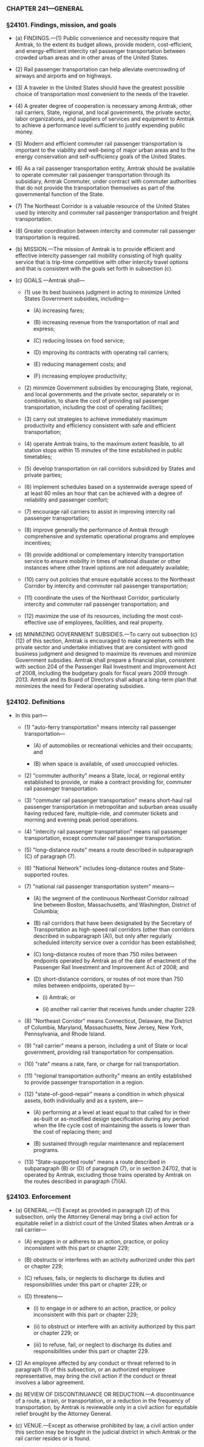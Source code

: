 ### **CHAPTER 241—GENERAL**

### §24101. Findings, mission, and goals
* (a) FINDINGS.—(1) Public convenience and necessity require that Amtrak, to the extent its budget allows, provide modern, cost-efficient, and energy-efficient intercity rail passenger transportation between crowded urban areas and in other areas of the United States.

* (2) Rail passenger transportation can help alleviate overcrowding of airways and airports and on highways.

* (3) A traveler in the United States should have the greatest possible choice of transportation most convenient to the needs of the traveler.

* (4) A greater degree of cooperation is necessary among Amtrak, other rail carriers, State, regional, and local governments, the private sector, labor organizations, and suppliers of services and equipment to Amtrak to achieve a performance level sufficient to justify expending public money.

* (5) Modern and efficient commuter rail passenger transportation is important to the viability and well-being of major urban areas and to the energy conservation and self-sufficiency goals of the United States.

* (6) As a rail passenger transportation entity, Amtrak should be available to operate commuter rail passenger transportation through its subsidiary, Amtrak Commuter, under contract with commuter authorities that do not provide the transportation themselves as part of the governmental function of the State.

* (7) The Northeast Corridor is a valuable resource of the United States used by intercity and commuter rail passenger transportation and freight transportation.

* (8) Greater coordination between intercity and commuter rail passenger transportation is required.

* (b) MISSION.—The mission of Amtrak is to provide efficient and effective intercity passenger rail mobility consisting of high quality service that is trip-time competitive with other intercity travel options and that is consistent with the goals set forth in subsection (c).

* (c) GOALS.—Amtrak shall—

  * (1) use its best business judgment in acting to minimize United States Government subsidies, including—

    * (A) increasing fares;

    * (B) increasing revenue from the transportation of mail and express;

    * (C) reducing losses on food service;

    * (D) improving its contracts with operating rail carriers;

    * (E) reducing management costs; and

    * (F) increasing employee productivity;


  * (2) minimize Government subsidies by encouraging State, regional, and local governments and the private sector, separately or in combination, to share the cost of providing rail passenger transportation, including the cost of operating facilities;

  * (3) carry out strategies to achieve immediately maximum productivity and efficiency consistent with safe and efficient transportation;

  * (4) operate Amtrak trains, to the maximum extent feasible, to all station stops within 15 minutes of the time established in public timetables;

  * (5) develop transportation on rail corridors subsidized by States and private parties;

  * (6) implement schedules based on a systemwide average speed of at least 60 miles an hour that can be achieved with a degree of reliability and passenger comfort;

  * (7) encourage rail carriers to assist in improving intercity rail passenger transportation;

  * (8) improve generally the performance of Amtrak through comprehensive and systematic operational programs and employee incentives;

  * (9) provide additional or complementary intercity transportation service to ensure mobility in times of national disaster or other instances where other travel options are not adequately available;

  * (10) carry out policies that ensure equitable access to the Northeast Corridor by intercity and commuter rail passenger transportation;

  * (11) coordinate the uses of the Northeast Corridor, particularly intercity and commuter rail passenger transportation; and

  * (12) maximize the use of its resources, including the most cost-effective use of employees, facilities, and real property.


* (d) MINIMIZING GOVERNMENT SUBSIDIES.—To carry out subsection (c)(12) of this section, Amtrak is encouraged to make agreements with the private sector and undertake initiatives that are consistent with good business judgment and designed to maximize its revenues and minimize Government subsidies. Amtrak shall prepare a financial plan, consistent with section 204 of the Passenger Rail Investment and Improvement Act of 2008, including the budgetary goals for fiscal years 2009 through 2013. Amtrak and its Board of Directors shall adopt a long-term plan that minimizes the need for Federal operating subsidies.

### §24102. Definitions
* In this part—

  * (1) "auto-ferry transportation" means intercity rail passenger transportation—

    * (A) of automobiles or recreational vehicles and their occupants; and

    * (B) when space is available, of used unoccupied vehicles.


  * (2) "commuter authority" means a State, local, or regional entity established to provide, or make a contract providing for, commuter rail passenger transportation.

  * (3) "commuter rail passenger transportation" means short-haul rail passenger transportation in metropolitan and suburban areas usually having reduced fare, multiple-ride, and commuter tickets and morning and evening peak period operations.

  * (4) "intercity rail passenger transportation" means rail passenger transportation, except commuter rail passenger transportation.

  * (5) "long-distance route" means a route described in subparagraph (C) of paragraph (7).

  * (6) "National Network" includes long-distance routes and State-supported routes.

  * (7) "national rail passenger transportation system" means—

    * (A) the segment of the continuous Northeast Corridor railroad line between Boston, Massachusetts, and Washington, District of Columbia;

    * (B) rail corridors that have been designated by the Secretary of Transportation as high-speed rail corridors (other than corridors described in subparagraph (A)), but only after regularly scheduled intercity service over a corridor has been established;

    * (C) long-distance routes of more than 750 miles between endpoints operated by Amtrak as of the date of enactment of the Passenger Rail Investment and Improvement Act of 2008; and

    * (D) short-distance corridors, or routes of not more than 750 miles between endpoints, operated by—

      * (i) Amtrak; or

      * (ii) another rail carrier that receives funds under chapter 229.


  * (8) "Northeast Corridor" means Connecticut, Delaware, the District of Columbia, Maryland, Massachusetts, New Jersey, New York, Pennsylvania, and Rhode Island.

  * (9) "rail carrier" means a person, including a unit of State or local government, providing rail transportation for compensation.

  * (10) "rate" means a rate, fare, or charge for rail transportation.

  * (11) "regional transportation authority" means an entity established to provide passenger transportation in a region.

  * (12) "state-of-good-repair" means a condition in which physical assets, both individually and as a system, are—

    * (A) performing at a level at least equal to that called for in their as-built or as-modified design specification during any period when the life cycle cost of maintaining the assets is lower than the cost of replacing them; and

    * (B) sustained through regular maintenance and replacement programs.


  * (13) "State-supported route" means a route described in subparagraph (B) or (D) of paragraph (7), or in section 24702, that is operated by Amtrak, excluding those trains operated by Amtrak on the routes described in paragraph (7)(A).

### §24103. Enforcement
* (a) GENERAL.—(1) Except as provided in paragraph (2) of this subsection, only the Attorney General may bring a civil action for equitable relief in a district court of the United States when Amtrak or a rail carrier—

  * (A) engages in or adheres to an action, practice, or policy inconsistent with this part or chapter 229;

  * (B) obstructs or interferes with an activity authorized under this part or chapter 229;

  * (C) refuses, fails, or neglects to discharge its duties and responsibilities under this part or chapter 229; or

  * (D) threatens—

    * (i) to engage in or adhere to an action, practice, or policy inconsistent with this part or chapter 229;

    * (ii) to obstruct or interfere with an activity authorized by this part or chapter 229; or

    * (iii) to refuse, fail, or neglect to discharge its duties and responsibilities under this part or chapter 229.


* (2) An employee affected by any conduct or threat referred to in paragraph (1) of this subsection, or an authorized employee representative, may bring the civil action if the conduct or threat involves a labor agreement.

* (b) REVIEW OF DISCONTINUANCE OR REDUCTION.—A discontinuance of a route, a train, or transportation, or a reduction in the frequency of transportation, by Amtrak is reviewable only in a civil action for equitable relief brought by the Attorney General.

* (c) VENUE.—Except as otherwise prohibited by law, a civil action under this section may be brought in the judicial district in which Amtrak or the rail carrier resides or is found.